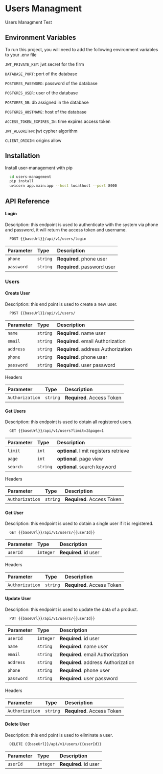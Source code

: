 # Users Managment

Users Managment Test

## Environment Variables

To run this project, you will need to add the following environment variables to your .env file

`JWT_PRIVATE_KEY`: jwt secret for the firm

`DATABASE_PORT`: port of the database

`POSTGRES_PASSWORD`: password of the database

`POSTGRES_USER`: user of the database

`POSTGRES_DB`: db assigned in the database

`POSTGRES_HOSTNAME`: host of the database

`ACCESS_TOKEN_EXPIRES_IN`: time expires access token

`JWT_ALGORITHM`: jwt cypher algorithm

`CLIENT_ORIGIN`: origins allow


## Installation

Install user-management with pip

```bash
  cd users-management
  pip install
  uvicorn app.main:app --host localhost --port 8000
```
    
## API Reference

#### Login
Description: this endpoint is used to authenticate with the system via phone and password, it will return the access token and username.


```http
  POST {{baseUrl}}/api/v1/users/login
```

| Parameter | Type     | Description                |
| :-------- | :------- | :------------------------- |
| `phone` | `string` | **Required**. phone user |
| `password ` | `string` | **Required**. password user|


### Users


#### Create User
Description: this end point is used to create a new user.


```http
  POST {{baseUrl}}/api/v1/users/
```


| Parameter | Type     | Description                       |
| :-------- | :------- | :-------------------------------- |
| `name`      | `string` | **Required**. name user |
| `email`      | `string` | **Required**. email Authorization |
| `address`      | `string` | **Required**. address Authorization |
| `phone`      | `string` | **Required**. phone user |
| `password`      | `string` | **Required**. user password |

Headers

| Parameter | Type     | Description                       |
| :-------- | :------- | :-------------------------------- |
| `Authorization`      | `string` | **Required**. Access Token |

#### Get Users
Description: this endpoint is used to obtain all registered users.


```http
  GET {{baseUrl}}/api/v1/users?limit=2&page=1
```

| Parameter | Type     | Description                       |
| :-------- | :------- | :-------------------------------- |
| `limit`      | `int` | **optional**. limit registers retrieve |
| `page`      | `int` | **optional**. page view |
| `search`      | `string` | **optional**. search keyword |

Headers

| Parameter | Type     | Description                       |
| :-------- | :------- | :-------------------------------- |
| `Authorization`      | `string` | **Required**. Access Token |


#### Get User
Description: this endpoint is used to obtain a single user if it is registered.


```http
  GET {{baseUrl}}/api/v1/users/{{userId}}
```

| Parameter | Type     | Description                |
| :-------- | :------- | :------------------------- |
| `userId` | `integer` | **Required**. id user |

Headers

| Parameter | Type     | Description                       |
| :-------- | :------- | :-------------------------------- |
| `Authorization`      | `string` | **Required**. Access Token |



#### Update User
Description: this endpoint is used to update the data of a product.


```http
  PUT {{baseUrl}}/api/v1/users/{{userId}} 
```

| Parameter | Type     | Description                |
| :-------- | :------- | :------------------------- |
| `userId` | `integer` | **Required**. id user |
| `name`      | `string` | **Required**. name user |
| `email`      | `string` | **Required**. email Authorization |
| `address`      | `string` | **Required**. address Authorization |
| `phone`      | `string` | **Required**. phone user |
| `password`      | `string` | **Required**. user password |

Headers

| Parameter | Type     | Description                       |
| :-------- | :------- | :-------------------------------- |
| `Authorization`      | `string` | **Required**. Access Token |


#### Delete User
Description: this end point is used to eliminate a user.


```http
  DELETE {{baseUrl}}/api/v1/users/{{userId}}
```

| Parameter | Type     | Description                |
| :-------- | :------- | :------------------------- |
| `userId` | `integer` | **Required**. id user |


